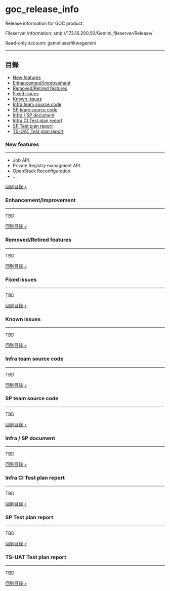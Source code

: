 # goc_release_info
Release information for GOC product.

Fileserver information: smb://172.16.200.50/Gemini_fileserver/Release/

Read-only account: geminiuser/iltwagemini

****

## 目錄
* [New features](#new-features)
* [Enhancement/Improvement](#enhancementimprovement)
* [Removed/Retired features](#removedretired-features)
* [Fixed issues](#fixed-issues)
* [Known issues](#known-issues)
* [Infra team source code](#infra-team-source-code)
* [SP team source code](#sp-team-source-code)
* [Infra / SP document](#infra--sp-document)
* [Infra CI Test plan report](#infra-ci-test-plan-report)
* [SP Test plan report](#sp-test-plan-report)
* [TS-UAT Test plan report](#ts-uat-test-plan-report)

### New features
------
* Job API.
* Private Registry managment API.
* OpenStack Reconfiguration.
* ...

[回到目錄 :arrow_heading_up:](#目錄)

### Enhancement/Improvement
------
TBD

[回到目錄 :arrow_heading_up:](#目錄)

### Removed/Retired features
------
TBD

[回到目錄 :arrow_heading_up:](#目錄)

### Fixed issues
------
TBD

[回到目錄 :arrow_heading_up:](#目錄)

### Known issues
------
TBD

[回到目錄 :arrow_heading_up:](#目錄)

### Infra team source code
------
TBD

[回到目錄 :arrow_heading_up:](#目錄)

### SP team source code
------
TBD

[回到目錄 :arrow_heading_up:](#目錄)

### Infra / SP document
------
TBD

[回到目錄 :arrow_heading_up:](#目錄)

### Infra CI Test plan report
------
TBD

[回到目錄 :arrow_heading_up:](#目錄)

### SP Test plan report
------
TBD

[回到目錄 :arrow_heading_up:](#目錄)

### TS-UAT Test plan report
------
TBD

[回到目錄 :arrow_heading_up:](#目錄)
